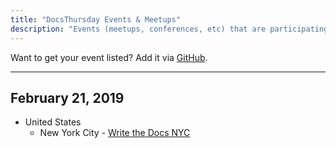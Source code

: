 ```yaml
---
title: "DocsThursday Events & Meetups"
description: "Events (meetups, conferences, etc) that are participating in DocsThursday."
---
```


Want to get your event listed? Add it via [GitHub](https://github.com/felicianotech/docsthursday.com).

---

## February 21, 2019

- United States
  - New York City - [Write the Docs NYC](https://www.meetup.com/WriteTheDocsNYC/events/258747106/)
